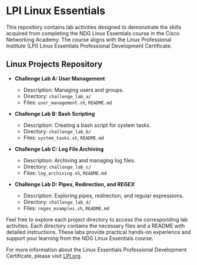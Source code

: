 # LPI Linux Essentials

This repository contains lab activities designed to demonstrate the skills acquired from completing the NDG Linux Essentials course in the Cisco Networking Academy. The course aligns with the Linux Professional Institute (LPI) Linux Essentials Professional Development Certificate.

## Linux Projects Repository

- **Challenge Lab A: User Management**
  - Description: Managing users and groups.
  - Directory: `challenge_lab_a/`
  - Files: `user_management.sh`, `README.md`

- **Challenge Lab B: Bash Scripting**
  - Description: Creating a bash script for system tasks.
  - Directory: `challenge_lab_b/`
  - Files: `system_tasks.sh`, `README.md`

- **Challenge Lab C: Log File Archiving**
  - Description: Archiving and managing log files.
  - Directory: `challenge_lab_c/`
  - Files: `log_archiving.sh`, `README.md`

- **Challenge Lab D: Pipes, Redirection, and REGEX**
  - Description: Exploring pipes, redirection, and regular expressions.
  - Directory: `challenge_lab_d/`
  - Files: `regex_examples.sh`, `README.md`

Feel free to explore each project directory to access the corresponding lab activities. Each directory contains the necessary files and a README with detailed instructions. These labs provide practical hands-on experience and support your learning from the NDG Linux Essentials course.

For more information about the Linux Essentials Professional Development Certificate, please visit [LPI.org](https://www.lpi.org/).
